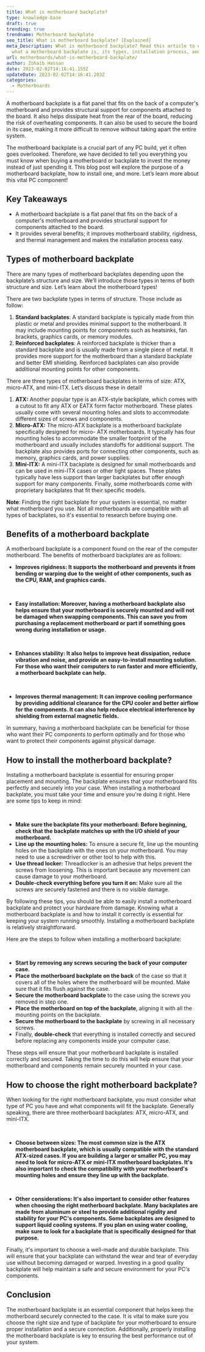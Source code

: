 ```yaml
---
title: What is motherboard backplate?
type: knowledge-base
draft: true
trending: true
trendname: Motherboard backplate
seo_title: What is motherboard backplate? [Explained]
meta_Description: What is motherboard backplate? Read this article to explore
  what a motherboard backplate is, its types, installation process, and more.
url: motherboards/what-is-motherboard-backplate/
author: Zohaib Hassan
date: 2023-02-02T14:16:41.155Z
updateDate: 2023-02-02T14:16:41.203Z
categories:
  - Motherboards
---
```

A motherboard backplate is a flat panel that fits on the back of a computer's motherboard and provides structural support for components attached to the board. It also helps dissipate heat from the rear of the board, reducing the risk of overheating components. It can also be used to secure the board in its case, making it more difficult to remove without taking apart the entire system.

The motherboard backplate is a crucial part of any PC build, yet it often goes overlooked. Therefore, we have decided to tell you everything you must know when buying a motherboard or backplate to invest the money instead of just spending it. This blog post will explore the purpose of a motherboard backplate, how to install one, and more. Let’s learn more about this vital PC component!

## Key Takeaways

* A motherboard backplate is a flat panel that fits on the back of a computer's motherboard and provides structural support for components attached to the board.
* It provides several benefits; it improves motherboard stability, rigidness, and thermal management and makes the installation process easy. 

## Types of motherboard backplate

There are many types of motherboard backplates depending upon the backplate’s structure and size. We’ll introduce those types in terms of both structure and size. Let’s learn about the motherboard types!

There are two backplate types in terms of structure. Those include as follow: 

1. **Standard backplates**: A standard backplate is typically made from thin plastic or metal and provides minimal support to the motherboard. It may include mounting points for components such as heatsinks, fan brackets, graphics cards, or memory modules. 
2. **Reinforced backplates**: A reinforced backplate is thicker than a standard backplate and is usually made from a single piece of metal. It provides more support for the motherboard than a standard backplate and better EMI shielding. Reinforced backplates can also provide additional mounting points for other components.

There are three types of motherboard backplates in terms of size: ATX, micro-ATX, and mini-ITX. Let’s discuss these in detail!

1. **ATX:** Another popular type is an ATX-style backplate, which comes with a cutout to fit any ATX or EATX form factor motherboard. These plates usually come with several mounting holes and slots to accommodate different sizes of screws and components.
2. **Micro-ATX:** The micro-ATX backplate is a motherboard backplate specifically designed for micro- ATX motherboards. It typically has four mounting holes to accommodate the smaller footprint of the motherboard and usually includes standoffs for additional support. The backplate also provides ports for connecting other components, such as memory, graphics cards, and power supplies.
3. **Mini-ITX:** A mini-ITX backplate is designed for small motherboards and can be used in mini-ITX cases or other tight spaces. These plates typically have less support than larger backplates but offer enough support for many components. Finally, some motherboards come with proprietary backplates that fit their specific models. 

**Note**: Finding the right backplate for your system is essential, no matter what motherboard you use. Not all motherboards are compatible with all types of backplates, so it's essential to research before buying one. 

## Benefits of a motherboard backplate

A motherboard backplate is a component found on the rear of the computer motherboard. The benefits of motherboard backplates are as follows:

* **Improves rigidness: It supports the motherboard and prevents it from bending or warping due to the weight of other components, such as the CPU, RAM, and graphics cards.**

 

* **Easy installation: Moreover, having a motherboard backplate also helps ensure that your motherboard is securely mounted and will not be damaged when swapping components. This can save you from purchasing a replacement motherboard or part if something goes wrong during installation or usage.**

 

* **Enhances stability: It also helps to improve heat dissipation, reduce vibration and noise, and provide an easy-to-install mounting solution. For those who want their computers to run faster and more efficiently, a motherboard backplate can help.**

 

* **Improves thermal management: It can improve cooling performance by providing additional clearance for the CPU cooler and better airflow for the components. It can also help reduce electrical interference by shielding from external magnetic fields.**

In summary, having a motherboard backplate can be beneficial for those who want their PC components to perform optimally and for those who want to protect their components against physical damage.

## How to install the motherboard backplate?

Installing a motherboard backplate is essential for ensuring proper placement and mounting. The backplate ensures that your motherboard fits perfectly and securely into your case. When installing a motherboard backplate, you must take your time and ensure you're doing it right. Here are some tips to keep in mind:

 

* **Make sure the backplate fits your motherboard: Before beginning, check that the backplate matches up with the I/O shield of your motherboard.**
* **Line up the mounting holes:** To ensure a secure fit, line up the mounting holes on the backplate with the ones on your motherboard. You may need to use a screwdriver or other tool to help with this.
* **Use thread locker:** Threadlocker is an adhesive that helps prevent the screws from loosening. This is important because any movement can cause damage to your motherboard.
* **Double-check everything before you turn it on:** Make sure all the screws are securely fastened and there is no visible damage.

By following these tips, you should be able to easily install a motherboard backplate and protect your hardware from damage. Knowing what a motherboard backplate is and how to install it correctly is essential for keeping your system running smoothly. Installing a motherboard backplate is relatively straightforward. 

Here are the steps to follow when installing a motherboard backplate:

 

* **Start by removing any screws securing the back of your computer case.**
* **Place the motherboard backplate on the back** of the case so that it covers all of the holes where the motherboard will be mounted. Make sure that it fits flush against the case.
* **Secure the motherboard backplate** to the case using the screws you removed in step one.
* **Place the motherboard on top of the backplate**, aligning it with all the mounting points on the backplate.
* **Secure the motherboard to the backplate** by screwing in all necessary screws.
* Finally, **double-check** that everything is installed correctly and secured before replacing any components inside your computer case.

These steps will ensure that your motherboard backplate is installed correctly and secured. Taking the time to do this will help ensure that your motherboard and components remain securely mounted in your case.

## How to choose the right motherboard backplate?

When looking for the right motherboard backplate, you must consider what type of PC you have and what components will fit the backplate. Generally speaking, there are three motherboard backplates: ATX, micro-ATX, and mini-ITX.

 

* **Choose between sizes: The most common size is the ATX motherboard backplate, which is usually compatible with the standard ATX-sized cases. If you are building a larger or smaller PC, you may need to look for micro-ATX or mini-ITX motherboard backplates. It's also important to check the compatibility with your motherboard's mounting holes and ensure they line up with the backplate.**

 

* **Other considerations: It's also important to consider other features when choosing the right motherboard backplate. Many backplates are made from aluminum or steel to provide additional rigidity and stability for your PC's components. Some backplates are designed to support liquid cooling systems. If you plan on using water cooling, make sure to look for a backplate that is specifically designed for that purpose.**

Finally, it's important to choose a well-made and durable backplate. This will ensure that your backplate can withstand the wear and tear of everyday use without becoming damaged or warped. Investing in a good quality backplate will help maintain a safe and secure environment for your PC's components.

## Conclusion

The motherboard backplate is an essential component that helps keep the motherboard securely connected to the case. It is vital to make sure you choose the right size and type of backplate for your motherboard to ensure proper installation and a secure connection. Additionally, properly installing the motherboard backplate is key to ensuring the best performance out of your system.